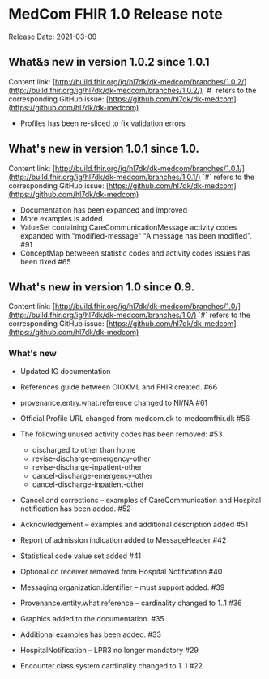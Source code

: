 # MedCom FHIR 1.0 Release note
Release Date: 2021-03-09

## What&#38;s new in version 1.0.2 since 1.0.1
Content link: [http://build.fhir.org/ig/hl7dk/dk-medcom/branches/1.0.2/](http://build.fhir.org/ig/hl7dk/dk-medcom/branches/1.0.2/)
 ´#´ refers to the corresponding GitHub issue: [https://github.com/hl7dk/dk-medcom](https://github.com/hl7dk/dk-medcom)

- Profiles has been re-sliced to fix validation errors


## What&#39;s new in version 1.0.1 since 1.0.
Content link: [http://build.fhir.org/ig/hl7dk/dk-medcom/branches/1.0.1/](http://build.fhir.org/ig/hl7dk/dk-medcom/branches/1.0.1/)
 ´#´ refers to the corresponding GitHub issue: [https://github.com/hl7dk/dk-medcom](https://github.com/hl7dk/dk-medcom)

- Documentation has been expanded and improved
- More examples is added
- ValueSet containing CareCommunicationMessage activity codes expanded with "modified-message" "A message has been modified". #91
- ConceptMap betweeen statistic codes and activity codes issues has been fixed #65

## What&#39;s new in version 1.0 since 0.9.
Content link: [http://build.fhir.org/ig/hl7dk/dk-medcom/branches/1.0/](http://build.fhir.org/ig/hl7dk/dk-medcom/branches/1.0/)
 ´#´ refers to the corresponding GitHub issue: [https://github.com/hl7dk/dk-medcom](https://github.com/hl7dk/dk-medcom)

### What&#39;s new

- Updated IG documentation
- References guide between OIOXML and FHIR created. #66
- provenance.entry.what.reference changed to NI/NA #61
- Official Profile URL changed from medcom.dk to medcomfhir.dk #56
- The following unused activity codes has been removed: #53
  - discharged to other than home
  - revise-discharge-emergency-other
  - revise-discharge-inpatient-other
  - cancel-discharge-emergency-other
  - cancel-discharge-inpatient-other

- Cancel and corrections – examples of CareCommunication and Hospital notification has been added. #52
- Acknowledgement – examples and additional description added #51
- Report of admission indication added to MessageHeader #42
- Statistical code value set added #41
- Optional cc receiver removed from Hospital Notification #40
- Messaging.organization.identifier – must support added. #39
- Provenance.entity.what.reference – cardinality changed to 1..1 #36
- Graphics added to the documentation. #35
- Additional examples has been added. #33
- HospitalNotification – LPR3 no longer mandatory #29
- Encounter.class.system cardinality changed to 1..1 #22



